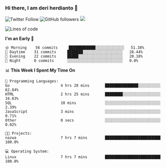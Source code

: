 ### Hi there, I am deri herdianto 👋
![Twitter Follow](https://img.shields.io/twitter/follow/deikatsuo?label=Follow)
![GitHub followers](https://img.shields.io/github/followers/deikatsuo?label=Follow&style=social)
![](https://visitor-badge.glitch.me/badge?page_id=deikatsuo.deikatsuo)

<!--
**deikatsuo/deikatsuo** is a ✨ _special_ ✨ repository because its `README.md` (this file) appears on your GitHub profile.

Here are some ideas to get you started:

- 🔭 I’m currently working on ...
- 🌱 I’m currently learning ...
- 👯 I’m looking to collaborate on ...
- 🤔 I’m looking for help with ...
- 💬 Ask me about ...
- 📫 How to reach me: ...
- 😄 Pronouns: ...
- ⚡ Fun fact: ...
-->

<!--START_SECTION:waka-->
![Lines of code](https://img.shields.io/badge/From%20Hello%20World%20I%27ve%20Written-12609%20lines%20of%20code-blue)

**I'm an Early 🐤** 

```text
🌞 Morning    56 commits     ████████████░░░░░░░░░░░░░   51.38% 
🌆 Daytime    31 commits     ███████░░░░░░░░░░░░░░░░░░   28.44% 
🌃 Evening    22 commits     █████░░░░░░░░░░░░░░░░░░░░   20.18% 
🌙 Night      0 commits      ░░░░░░░░░░░░░░░░░░░░░░░░░   0.0%

```


📊 **This Week I Spent My Time On** 

```text
💬 Programming Languages: 
Go                       4 hrs 28 mins       ███████████████░░░░░░░░░░   62.84% 
HTML                     2 hrs 25 mins       ████████░░░░░░░░░░░░░░░░░   34.03% 
SQL                      10 mins             ░░░░░░░░░░░░░░░░░░░░░░░░░   2.39% 
JavaScript               3 mins              ░░░░░░░░░░░░░░░░░░░░░░░░░   0.71% 
Other                    0 secs              ░░░░░░░░░░░░░░░░░░░░░░░░░   0.02%

🐱‍💻 Projects: 
nazwa                    7 hrs 7 mins        █████████████████████████   100.0%

💻 Operating System: 
Linux                    7 hrs 7 mins        █████████████████████████   100.0%

```


<!--END_SECTION:waka-->
